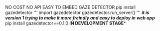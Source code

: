 NO COST NO API EASY TO EMBED GAZE DETECTOR
pip install gazedetector
'''
import gazedetector
gazedetector.run_server()
'''
***it is version 1 trying to make it more freindly and easy to deploy in web app***
pip install gazedetector==0.1.0
****IN DEVELOPMENT STAGE*****
